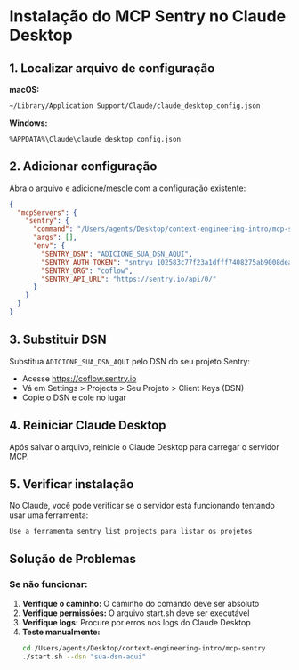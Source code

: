 # Instalação do MCP Sentry no Claude Desktop

## 1. Localizar arquivo de configuração

**macOS:**
```bash
~/Library/Application Support/Claude/claude_desktop_config.json
```

**Windows:**
```
%APPDATA%\Claude\claude_desktop_config.json
```

## 2. Adicionar configuração

Abra o arquivo e adicione/mescle com a configuração existente:

```json
{
  "mcpServers": {
    "sentry": {
      "command": "/Users/agents/Desktop/context-engineering-intro/mcp-sentry/start.sh",
      "args": [],
      "env": {
        "SENTRY_DSN": "ADICIONE_SUA_DSN_AQUI",
        "SENTRY_AUTH_TOKEN": "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",
        "SENTRY_ORG": "coflow",
        "SENTRY_API_URL": "https://sentry.io/api/0/"
      }
    }
  }
}
```

## 3. Substituir DSN

Substitua `ADICIONE_SUA_DSN_AQUI` pelo DSN do seu projeto Sentry:
- Acesse https://coflow.sentry.io
- Vá em Settings > Projects > Seu Projeto > Client Keys (DSN)
- Copie o DSN e cole no lugar

## 4. Reiniciar Claude Desktop

Após salvar o arquivo, reinicie o Claude Desktop para carregar o servidor MCP.

## 5. Verificar instalação

No Claude, você pode verificar se o servidor está funcionando tentando usar uma ferramenta:

```
Use a ferramenta sentry_list_projects para listar os projetos
```

## Solução de Problemas

### Se não funcionar:

1. **Verifique o caminho:** O caminho do comando deve ser absoluto
2. **Verifique permissões:** O arquivo start.sh deve ser executável
3. **Verifique logs:** Procure por erros nos logs do Claude Desktop
4. **Teste manualmente:**
   ```bash
   cd /Users/agents/Desktop/context-engineering-intro/mcp-sentry
   ./start.sh --dsn "sua-dsn-aqui"
   ```
